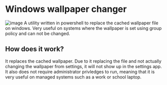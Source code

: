 # Windows wallpaper changer
![image](https://github.com/user-attachments/assets/2d396484-e5dc-4fe7-b197-991d1700d769)
A utility written in powershell to replace the cached wallpaper file on windows. Very useful on systems where the wallpaper is set using group policy and can not be changed.

## How does it work?
It replaces the cached wallpaper. Due to it replacing the file and not actually changing the wallpaper from settings, it will not show up in the settings app. It also does not require administrator privledges to run, meaning that it is very useful on managed systems such as a work or school laptop.
